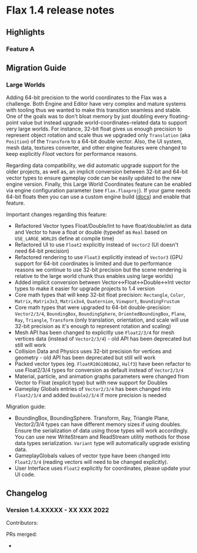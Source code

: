 # Flax 1.4 release notes

## Highlights

### Feature A

## Migration Guide

### Large Worlds

Adding 64-bit precision to the world coordinates to the Flax was a challenge. Both Engine and Editor have very complex and mature systems with tooling thus we wanted to make this transition seamless and stable. One of the goals was to don't bloat memory by just doubling every floating-point value but instead upgrade world-coordinates-related data to support very large worlds. For instance, 32-bit float gives us enough precision to represent object rotation and scale thus we upgraded only `Translation` (aka `Position`) of the `Transform` to a 64-bit double vector. Also, the UI system, mesh data, textures converter, and other engine features were changed to keep explicitly *Float* vectors for performance reasons.

Regarding data compatibility, we did automatic upgrade support for the older projects, as well as, an implicit conversion between 32-bit and 64-bit vector types to ensure gameplay code can be easily updated to the new engine version. Finally, this Large World Coordinates feature can be enabled via engine configuration parameter (see `Flax.flaxproj`). If your game needs 64-bit floats then you can use a custom engine build ([docs](../../editor/large-worlds/index.md)) and enable that feature.

Important changes regarding this feature:
- Refactored Vector types Float/Double/Int to have float/double/int as data and Vector to have a float or double (typedef as `Real` based on `USE_LARGE_WORLDS` define at compile time)
- Refactored UI to use `Float2` explicitly instead of `Vector2` (UI doesn't need 64-bit precision)
- Refactored rendering to use `Float3` explicitly instead of `Vector3` (GPU support for 64-bit coordinates is limited and due to performance reasons we continue to use 32-bit precision but the scene rendering is relative to the large world chunk thus enables using large worlds)
- Added implicit conversion between Vector<->Float<->Double<->Int vector types to make it easier for upgrade projects to 1.4 version
- Core math types that will keep 32-bit float precision: `Rectangle`, `Color`, `Matrix`, `Matrix3x3`, `Matrix3x4`, `Quaternion`, `Viewport`, `BoundingFrustum`
- Core math types that were upgraded to 64-bit double-precision: `Vector2/3/4`, `BoundingBox`, `BoundingSphere`, `OrientedBoundingBox`, `Plane`, `Ray`, `Triangle`, `Transform` (only translation, orientation, and scale will use 32-bit precision as it's enough to represent rotation and scaling)
- Mesh API has been changed to explicitly use `Float2/3/4` for mesh vertices data (instead of `Vector2/3/4`) - old API has been deprecated but still will work
- Collision Data and Physics uses 32-bit precision for vertices and geometry - old API has been deprecated but still will work
- Packed vector types (eg. `FloatR10G10B10A2`, `Half3`) have been refactor to use Float2/3/4 types for conversion as default instead of `Vector2/3/4`
- Material, particle, and animation graphs parameters were changed from Vector to Float (explicit type) but with new support for Doubles
- Gameplay Globals entries of `Vector2/3/4` has been changed into `Float2/3/4` and added `Double2/3/4` if more precision is needed

Migration guide:
- BoundingBox, BoundingSphere. Transform, Ray, Triangle Plane, Vector2/3/4 types can have different memory sizes if using doubles. Ensure the serialization of data using those types will work accordingly. You can use new WriteStream and ReadStream utility methods for those data types serialization. `Variant` type will automatically upgrade existing data.
- GameplayGlobals values of vector type have been changed into `Float2/3/4` (reading vectors will need to be changed explicitly).
- User Interface uses `Float2` explicitly for coordinates, please update your UI code.

## Changelog

### Version 1.4.XXXXX - XX XXX 2022

Contributors: 

PRs merged: 

* 
